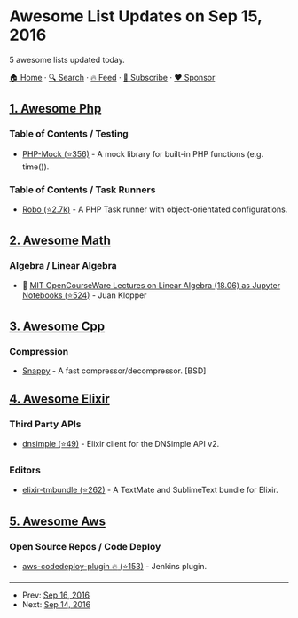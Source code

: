 # Awesome List Updates on Sep 15, 2016

5 awesome lists updated today.

[🏠 Home](/README.md) · [🔍 Search](https://www.trackawesomelist.com/search/) · [🔥 Feed](https://www.trackawesomelist.com/rss.xml) · [📮 Subscribe](https://trackawesomelist.us17.list-manage.com/subscribe?u=d2f0117aa829c83a63ec63c2f&id=36a103854c) · [❤️  Sponsor](https://github.com/sponsors/theowenyoung)



## [1. Awesome Php](/content/ziadoz/awesome-php/README.md)

### Table of Contents / Testing

*   [PHP-Mock (⭐356)](https://github.com/php-mock/php-mock) - A mock library for built-in PHP functions (e.g. time()).

### Table of Contents / Task Runners

*   [Robo (⭐2.7k)](https://github.com/consolidation/Robo) - A PHP Task runner with object-orientated configurations.

## [2. Awesome Math](/content/rossant/awesome-math/README.md)

### Algebra / Linear Algebra

*   📝 [MIT OpenCourseWare Lectures on Linear Algebra (18.06) as Jupyter Notebooks (⭐524)](https://github.com/juanklopper/MIT_OCW_Linear_Algebra_18_06) - Juan Klopper

## [3. Awesome Cpp](/content/fffaraz/awesome-cpp/README.md)

### Compression

*   [Snappy](https://google.github.io/snappy/) - A fast compressor/decompressor. \[BSD]

## [4. Awesome Elixir](/content/h4cc/awesome-elixir/README.md)

### Third Party APIs

*   [dnsimple (⭐49)](https://github.com/dnsimple/dnsimple-elixir) - Elixir client for the DNSimple API v2.

### Editors

*   [elixir-tmbundle (⭐262)](https://github.com/elixir-lang/elixir-tmbundle) - A TextMate and SublimeText bundle for Elixir.

## [5. Awesome Aws](/content/donnemartin/awesome-aws/README.md)

### Open Source Repos / Code Deploy

*   [aws-codedeploy-plugin :fire: (⭐153)](https://github.com/awslabs/aws-codedeploy-plugin) - Jenkins plugin.

---

- Prev: [Sep 16, 2016](/content/2016/09/16/README.md)
- Next: [Sep 14, 2016](/content/2016/09/14/README.md)